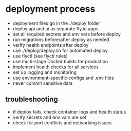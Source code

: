 # deployment process

- deployment files go in the ./deploy folder
- deploy api and ui as separate fly.io apps
- set all required secrets and env vars before deploy
- run migrations before/after deploy as needed
- verify health endpoints after deploy
- use ./deploy/deploy.sh for automated deploy
- use flyctl (see flyctl rules)
- use multi-stage Docker builds for production
- implement health checks for all services
- set up logging and monitoring
- use environment-specific configs and .env files
- never commit sensitive data

## troubleshooting
- if deploy fails, check container logs and health status
- verify secrets and env vars are set
- check for port conflicts and networking issues
